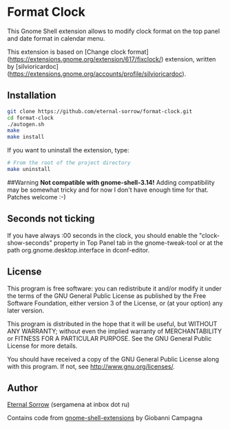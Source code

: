 # Format Clock

This Gnome Shell extension allows to modify clock format on the top panel and
date format in calendar menu.

This extension is based on
[Change clock format] (https://extensions.gnome.org/extension/617/fixclock/)
extension, written by
[silvioricardoc] (https://extensions.gnome.org/accounts/profile/silvioricardoc).

## Installation

```sh
git clone https://github.com/eternal-sorrow/format-clock.git
cd format-clock
./autogen.sh
make
make install
```

If you want to uninstall the extension, type:

```sh
# From the root of the project directory
make uninstall
```
##Warning
**Not compatible with gnome-shell-3.14!**
Adding compatibility may be somewhat tricky and for now I don't have enough time
for that. Patches welcome :-)

## Seconds not ticking
If you have always :00 seconds in the clock, you should enable the
"clock-show-seconds" property in Top Panel tab in the gnome-tweak-tool or at the
path org.gnome.desktop.interface in dconf-editor.

## License

This program is free software: you can redistribute it and/or modify
it under the terms of the GNU General Public License as published by
the Free Software Foundation, either version 3 of the License, or
(at your option) any later version.

This program is distributed in the hope that it will be useful,
but WITHOUT ANY WARRANTY; without even the implied warranty of
MERCHANTABILITY or FITNESS FOR A PARTICULAR PURPOSE.  See the
GNU General Public License for more details.

You should have received a copy of the GNU General Public License
along with this program.  If not, see http://www.gnu.org/licenses/.

## Author

[Eternal Sorrow](https://github.com/eternal-sorrow) (sergamena at inbox dot ru)

Contains code from
[gnome-shell-extensions](https://git.gnome.org/browse/gnome-shell-extensions/)
by Giobanni Campagna
